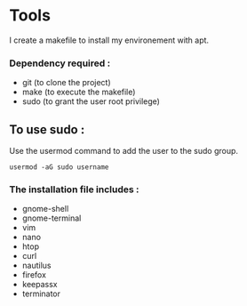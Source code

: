 # Tools
I create a makefile to install my environement with apt.

### Dependency required :

- git (to clone the project)
- make (to execute the makefile)
- sudo (to grant the user root privilege)

## To use sudo :

Use the usermod command to add the user to the sudo group.

```shell
usermod -aG sudo username
```

### The installation file includes :

- gnome-shell
- gnome-terminal
- vim
- nano
- htop
- curl
- nautilus
- firefox
- keepassx
- terminator
